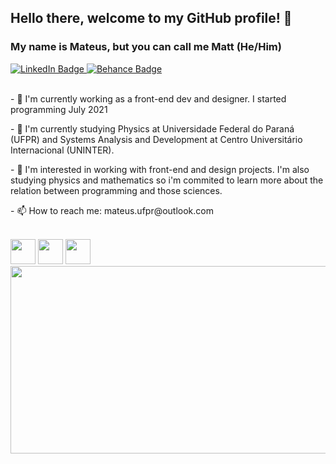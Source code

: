 ## Hello there, welcome to my GitHub profile! 👋
### My name is Mateus, but you can call me Matt (He/Him)

<div id="badges">
<a href="https://www.linkedin.com/in/mateus-rafael-684074186/">
  <img src="https://img.shields.io/badge/LinkedIn-blue?style=for-the-badge&logo=linkedin&logoColor=white" alt="LinkedIn Badge"/>
</a>
<a href="https://www.behance.net/mateus_rafael">
  <img src="https://img.shields.io/badge/Behance-blue?style=for-the-badge&logo=behance&logoColor=white" alt="Behance Badge"/>
</a>
</div>

<div display: flex>
&nbsp;
&nbsp;
<p>
- 🔭 I'm currently working as a front-end dev and designer. I started programming July 2021
</p>
<p>
- 🌱 I'm currently studying Physics at Universidade Federal do Paraná (UFPR) and Systems Analysis and Development at Centro Universitário Internacional (UNINTER).
 </p>
 <p>
- 🌟 I'm interested in working with front-end and design projects. I'm also studying physics and mathematics so i'm commited to learn more about the relation between programming and those sciences.
 </p>
 <p>
 - 📫 How to reach me: mateus.ufpr@outlook.com
 </p>
&nbsp;
</div>

<div>
<img src="https://cdn.jsdelivr.net/gh/devicons/devicon/icons/javascript/javascript-original.svg" width="40" height="40"/> 
<img src="https://cdn.jsdelivr.net/gh/devicons/devicon/icons/python/python-original.svg" width="40" height="40"/>
<img src="https://cdn.jsdelivr.net/gh/devicons/devicon/icons/react/react-original.svg" width="40" height="40"/>
&nbsp;
</div>

<div align="left">
  <img src="https://media.giphy.com/media/xMkWcQ9xTGH8A/giphy.gif" width="600" height="300"/>
</div>

<!--
**mateus-rafael42/mateus-rafael42** is a ✨ _special_ ✨ repository because its `README.md` (this file) appears on your GitHub profile.

Here are some ideas to get you started:

- 🔭 I’m currently working on ...
- 🌱 I’m currently learning ...
- 👯 I’m looking to collaborate on ...
- 🤔 I’m looking for help with ...
- 💬 Ask me about ...
- 📫 How to reach me: ...
- 😄 Pronouns: ...
- ⚡ Fun fact: ...
-->
